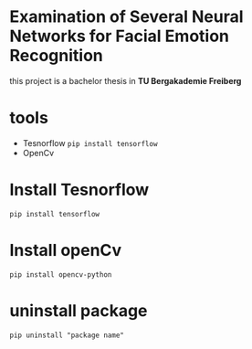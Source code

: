 # Examination of Several Neural Networks for Facial Emotion Recognition
this project is a bachelor thesis in  **TU Bergakademie Freiberg**

# tools
* Tesnorflow ``` pip install tensorflow ``` 
* OpenCv 

# Install Tesnorflow

```
pip install tensorflow

```

# Install openCv

```
pip install opencv-python

```

# uninstall package

```
pip uninstall "package name"

```
